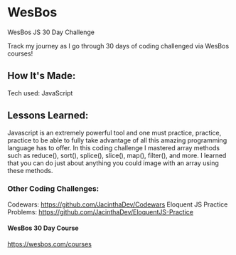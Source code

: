# WesBos
WesBos JS 30 Day Challenge

Track my journey as I go through 30 days of coding challenged via WesBos courses!

## How It's Made:
Tech used: JavaScript

## Lessons Learned:
Javascript is an extremely powerful tool and one must practice, practice, practice to be able to fully take advantage of all this amazing programming language has to offer. 
In this coding challenge I mastered array methods such as reduce(), sort(), splice(), slice(), map(), filter(), and more. I learned that you can do just about anything you could image with an array using these methods.

### Other Coding Challenges:
Codewars: https://github.com/JacinthaDev/Codewars
Eloquent JS Practice Problems: https://github.com/JacinthaDev/EloquentJS-Practice

#### WesBos 30 Day Course
https://wesbos.com/courses
